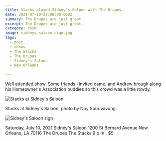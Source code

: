 ```yaml
---
title: Stacks played Sidney's Saloon with The Drupes.
date: 2021-07-10T22:00:00.000Z
summary: The Drupes are just great.
excerpt: The Drupes are just great.
category: rock
image: sidneys-saloon-sign.jpg
tags:
  - post 
  - shows
  - The Stacks
  - The Drupes
  - Sidney's Saloon
  - New Orleans

---
```


Well attended show. Some friends I invited came, and Andrew brough along his Homeowner's Association buddies so this crowd was a little rowdy.

![Stacks at Sidney's Saloon](/static/img/stacks-sidneys-by-noy-jul-10-2021.jpg "Stacks at Sidney's Saloon")

Stacks at Sidney's Saloon, photo by Noy Sourivavong.

![Sidney's Saloon sign](/static/img/sidneys-saloon-sign.jpg "Sidney's Saloon sign")

Saturday, July 10, 2021
Sidney's Saloon
1200 St Bernard Avenue
New Orleans, LA 70116
The Drupes
The Stacks
9 p.m., $5